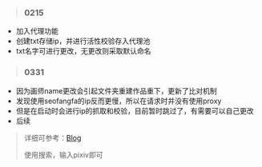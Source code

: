 > ### 0215

+ 加入代理功能
+ 创建txt存储ip，并进行活性校验存入代理池
+ txt名字可进行更改，无更改则采取默认命名



> ### 0331

+ 因为画师name更改会引起文件夹重建作品重下，更新了比对机制
+ 发现使用seofangfa的ip反而更慢，所以在请求时并没有使用proxy
+ 但是在启动时会进行ip的抓取和校验，目前暂时跳过了，有需要可以自己更改
+ 后续

> 详细可参考：[Blog](https://coder-sakura.github.io/blog/)
>
> 使用搜索，输入pixiv即可